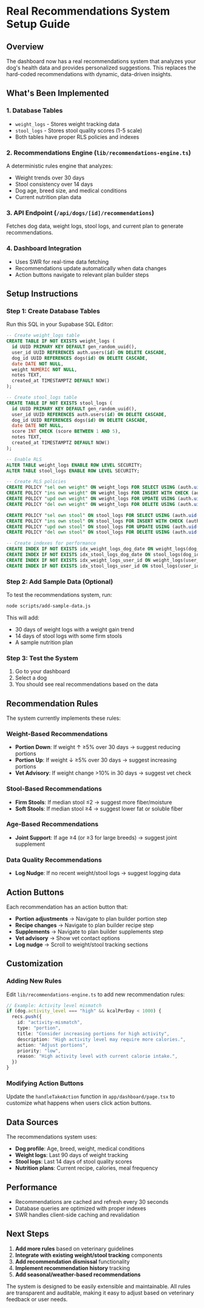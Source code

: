 # Real Recommendations System Setup Guide

## Overview
The dashboard now has a real recommendations system that analyzes your dog's health data and provides personalized suggestions. This replaces the hard-coded recommendations with dynamic, data-driven insights.

## What's Been Implemented

### 1. Database Tables
- `weight_logs` - Stores weight tracking data
- `stool_logs` - Stores stool quality scores (1-5 scale)
- Both tables have proper RLS policies and indexes

### 2. Recommendations Engine (`lib/recommendations-engine.ts`)
A deterministic rules engine that analyzes:
- Weight trends over 30 days
- Stool consistency over 14 days  
- Dog age, breed size, and medical conditions
- Current nutrition plan data

### 3. API Endpoint (`/api/dogs/[id]/recommendations`)
Fetches dog data, weight logs, stool logs, and current plan to generate recommendations.

### 4. Dashboard Integration
- Uses SWR for real-time data fetching
- Recommendations update automatically when data changes
- Action buttons navigate to relevant plan builder steps

## Setup Instructions

### Step 1: Create Database Tables
Run this SQL in your Supabase SQL Editor:

```sql
-- Create weight_logs table
CREATE TABLE IF NOT EXISTS weight_logs (
  id UUID PRIMARY KEY DEFAULT gen_random_uuid(),
  user_id UUID REFERENCES auth.users(id) ON DELETE CASCADE,
  dog_id UUID REFERENCES dogs(id) ON DELETE CASCADE,
  date DATE NOT NULL,
  weight NUMERIC NOT NULL,
  notes TEXT,
  created_at TIMESTAMPTZ DEFAULT NOW()
);

-- Create stool_logs table
CREATE TABLE IF NOT EXISTS stool_logs (
  id UUID PRIMARY KEY DEFAULT gen_random_uuid(),
  user_id UUID REFERENCES auth.users(id) ON DELETE CASCADE,
  dog_id UUID REFERENCES dogs(id) ON DELETE CASCADE,
  date DATE NOT NULL,
  score INT CHECK (score BETWEEN 1 AND 5),
  notes TEXT,
  created_at TIMESTAMPTZ DEFAULT NOW()
);

-- Enable RLS
ALTER TABLE weight_logs ENABLE ROW LEVEL SECURITY;
ALTER TABLE stool_logs ENABLE ROW LEVEL SECURITY;

-- Create RLS policies
CREATE POLICY "sel own weight" ON weight_logs FOR SELECT USING (auth.uid() = user_id);
CREATE POLICY "ins own weight" ON weight_logs FOR INSERT WITH CHECK (auth.uid() = user_id);
CREATE POLICY "upd own weight" ON weight_logs FOR UPDATE USING (auth.uid() = user_id);
CREATE POLICY "del own weight" ON weight_logs FOR DELETE USING (auth.uid() = user_id);

CREATE POLICY "sel own stool" ON stool_logs FOR SELECT USING (auth.uid() = user_id);
CREATE POLICY "ins own stool" ON stool_logs FOR INSERT WITH CHECK (auth.uid() = user_id);
CREATE POLICY "upd own stool" ON stool_logs FOR UPDATE USING (auth.uid() = user_id);
CREATE POLICY "del own stool" ON stool_logs FOR DELETE USING (auth.uid() = user_id);

-- Create indexes for performance
CREATE INDEX IF NOT EXISTS idx_weight_logs_dog_date ON weight_logs(dog_id, date);
CREATE INDEX IF NOT EXISTS idx_stool_logs_dog_date ON stool_logs(dog_id, date);
CREATE INDEX IF NOT EXISTS idx_weight_logs_user_id ON weight_logs(user_id);
CREATE INDEX IF NOT EXISTS idx_stool_logs_user_id ON stool_logs(user_id);
```

### Step 2: Add Sample Data (Optional)
To test the recommendations system, run:

```bash
node scripts/add-sample-data.js
```

This will add:
- 30 days of weight logs with a weight gain trend
- 14 days of stool logs with some firm stools
- A sample nutrition plan

### Step 3: Test the System
1. Go to your dashboard
2. Select a dog
3. You should see real recommendations based on the data

## Recommendation Rules

The system currently implements these rules:

### Weight-Based Recommendations
- **Portion Down**: If weight ↑ ≥5% over 30 days → suggest reducing portions
- **Portion Up**: If weight ↓ ≥5% over 30 days → suggest increasing portions
- **Vet Advisory**: If weight change >10% in 30 days → suggest vet check

### Stool-Based Recommendations  
- **Firm Stools**: If median stool ≤2 → suggest more fiber/moisture
- **Soft Stools**: If median stool ≥4 → suggest lower fat or soluble fiber

### Age-Based Recommendations
- **Joint Support**: If age ≥4 (or ≥3 for large breeds) → suggest joint supplement

### Data Quality Recommendations
- **Log Nudge**: If no recent weight/stool logs → suggest logging data

## Action Buttons

Each recommendation has an action button that:
- **Portion adjustments** → Navigate to plan builder portion step
- **Recipe changes** → Navigate to plan builder recipe step  
- **Supplements** → Navigate to plan builder supplements step
- **Vet advisory** → Show vet contact options
- **Log nudge** → Scroll to weight/stool tracking sections

## Customization

### Adding New Rules
Edit `lib/recommendations-engine.ts` to add new recommendation rules:

```typescript
// Example: Activity level mismatch
if (dog.activity_level === "high" && kcalPerDay < 1000) {
  recs.push({
    id: "activity-mismatch",
    type: "portion",
    title: "Consider increasing portions for high activity",
    description: "High activity level may require more calories.",
    action: "Adjust portions",
    priority: "low",
    reason: "High activity level with current calorie intake.",
  })
}
```

### Modifying Action Buttons
Update the `handleTakeAction` function in `app/dashboard/page.tsx` to customize what happens when users click action buttons.

## Data Sources

The recommendations system uses:
- **Dog profile**: Age, breed, weight, medical conditions
- **Weight logs**: Last 90 days of weight tracking
- **Stool logs**: Last 14 days of stool quality scores
- **Nutrition plans**: Current recipe, calories, meal frequency

## Performance

- Recommendations are cached and refresh every 30 seconds
- Database queries are optimized with proper indexes
- SWR handles client-side caching and revalidation

## Next Steps

1. **Add more rules** based on veterinary guidelines
2. **Integrate with existing weight/stool tracking** components
3. **Add recommendation dismissal** functionality
4. **Implement recommendation history** tracking
5. **Add seasonal/weather-based recommendations**

The system is designed to be easily extensible and maintainable. All rules are transparent and auditable, making it easy to adjust based on veterinary feedback or user needs.
